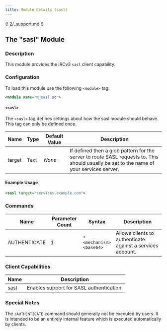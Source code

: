 ```yaml
---
title: Module Details (sasl)
---
```


{! 2/_support.md !}

## The "sasl" Module

### Description

This module provides the IRCv3 `sasl` client capability.

### Configuration

To load this module use the following `<module>` tag:

```xml
<module name="m_sasl.so">
```

#### `<sasl>`

The `<sasl>` tag defines settings about how the sasl module should behave. This tag can only be defined once.

Name   | Type    | Default Value | Description
------ | ------- | ------------- | -----------
target | Text    | *None*        | If defined then a glob pattern for the server to route SASL requests to. This should usually be set to the name of your services server.

#### Example Usage

```xml
<sasl target="services.example.com">
```

### Commands

Name         | Parameter Count | Syntax                             | Description
------------ | --------------- | ---------------------------------- | -----------
AUTHENTICATE | 1               | `*`<br>`<mechanism>`<br>`<base64>` | Allows clients to authenticate against a services account.

<!-- AUTHENTICATE is not documented here because it is not intended to be executed by users -->

### Client Capabilities

Name                                                     | Description
-------------------------------------------------------- | -----------
[sasl](https://ircv3.net/specs/extensions/sasl-3.1.html) | Enables support for SASL authentication.

### Special Notes

The `/AUTHENTICATE` command should generally not be executed by users. It is intended to be an entirely internal feature which is executed automatically by clients.